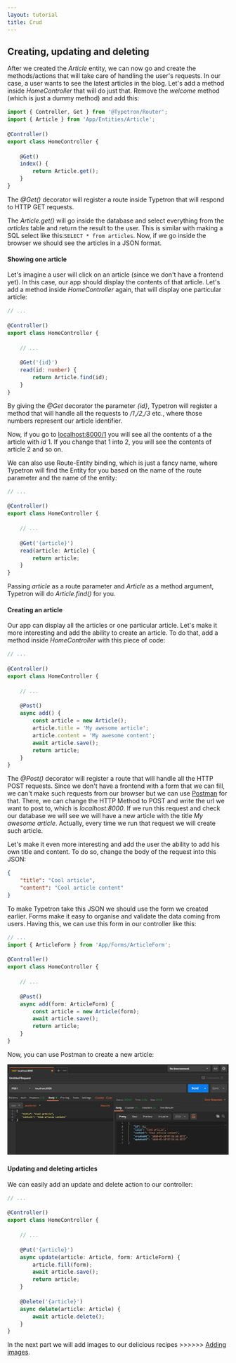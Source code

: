 ```yaml
---
layout: tutorial
title: Crud
---
```


## Creating, updating and deleting

After we created the _Article_ entity, we can now go and create the methods/actions that will take care of handling
the user's requests. In our case, a user wants to see the latest articles in the blog. Let's add a method inside
_HomeController_ that will do just that. Remove the _welcome_ method (which is just a dummy method) and add this: 

```ts
import { Controller, Get } from '@Typetron/Router';
import { Article } from 'App/Entities/Article';

@Controller()
export class HomeController {

    @Get()
    index() {
        return Article.get();
    }
}
```

The _@Get()_ decorator will register a route inside Typetron that will respond to HTTP GET requests.

The _Article.get()_ will go inside the database and select everything from the _articles_ table and return the
result to the user. This is similar with making a SQL select like this:`SELECT * from articles`. Now, if we go inside
the browser we should see the articles in a JSON format.

#### Showing one article

Let's imagine a user will click on an article (since we don't have a frontend yet). In this case, our app
should display the contents of that article. Let's add a method inside _HomeController_ again, that will 
display one particular article:
   
```ts
// ...

@Controller()
export class HomeController {

    // ...

    @Get('{id}')
    read(id: number) {
        return Article.find(id);
    }
}
```

By giving the _@Get_ decorator the parameter _{id}_, Typetron will register a method that will handle all the
requests to _/1_,_/2_,_/3_ etc., where those numbers represent our article identifier.

Now, if you go to [localhost:8000/1](http://localhost:8000/1) you will see all the contents of a the article with 
_id_ 1. If you change that 1 into 2, you will see the contents of article 2 and so on.

We can also use Route-Entity binding, which is just a fancy name, where Typetron will find the Entity for you based 
on the name of the route parameter and the name of the entity:

```ts
// ...

@Controller()
export class HomeController {

    // ...

    @Get('{article}')
    read(article: Article) {
        return article;
    }
}
```

Passing _article_ as a route parameter and _Article_ as a method argument, Typetron will do _Article.find()_ for you. 

#### Creating an article

Our app can display all the articles or one particular article. Let's make it more interesting and add the 
ability to create an article. To do that, add a method inside _HomeController_ with this piece of code:

```ts
// ...

@Controller()
export class HomeController {

    // ...

    @Post()
    async add() {
        const article = new Article();
        article.title = 'My awesome article';
        article.content = 'My awesome content';
        await article.save();
        return article;
    }
}
```

The _@Post()_ decorator will register a route that will handle all the HTTP POST requests.
Since we don't have a frontend with a form that we can fill, we can't make such requests from our browser but we can 
use [Postman](https://www.getpostman.com/) for that. There, we can change the HTTP Method to POST and write the url 
we want to post to, which is _localhost:8000_. If we run this request and check our database we will see we 
will have a new article with the title _My awesome article_. Actually, every time we run that request we will create
such article. 

Let's make it even more interesting and add the user the ability to add his own title and content. To do so,
change the body of the request into this JSON:
```json
{
    "title": "Cool article",
    "content": "Cool article content"
}
```

To make Typetron take this JSON we should use the form we created earlier. Forms make it easy to organise and validate
the data coming from users. Having this, we can use this form in our controller like this:

```ts
// ...
import { ArticleForm } from 'App/Forms/ArticleForm';

@Controller()
export class HomeController {

    // ...

    @Post()
    async add(form: ArticleForm) {
        const article = new Article(form);
        await article.save();
        return article;
    }
}
```
Now, you can use Postman to create a new article:

<p align="center" class="window">
  <img src="/images/tutorials/blog/new-article.jpg" />
</p> 

#### Updating and deleting articles

We can easily add an update and delete action to our controller:

```ts
// ...

@Controller()
export class HomeController {

    // ...

    @Put('{article}')
    async update(article: Article, form: ArticleForm) {
        article.fill(form);
        await article.save();
        return article;
    }

    @Delete('{article}')
    async delete(article: Article) {
        await article.delete();
    }
}
```


In the next part we will add images to our delicious recipes >>>>>> [Adding images](images).
